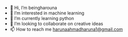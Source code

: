 - 👋 Hi, I’m beingharouna
- 👀 I’m interested in machine learning
- 🌱 I’m currently learning python
- 💞️ I’m looking to collaborate on creative ideas
- 📫 How to reach me harunaahmadharuna1@gmail.com

<!---
beingharouna/beingharouna is a ✨ special ✨ repository because its `README.md` (this file) appears on your GitHub profile.
You can click the Preview link to take a look at your changes.
--->
